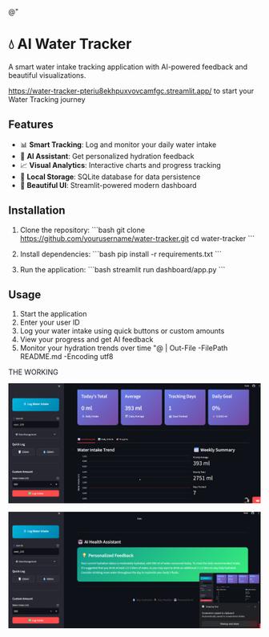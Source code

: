 @"
# 💧 AI Water Tracker

A smart water intake tracking application with AI-powered feedback and beautiful visualizations.


https://water-tracker-pteriu8ekhpuxvovcamfgc.streamlit.app/  to start your Water Tracking journey

## Features

- 📊 **Smart Tracking**: Log and monitor your daily water intake
- 🤖 **AI Assistant**: Get personalized hydration feedback
- 📈 **Visual Analytics**: Interactive charts and progress tracking
- 💾 **Local Storage**: SQLite database for data persistence
- 🎨 **Beautiful UI**: Streamlit-powered modern dashboard

## Installation

1. Clone the repository:
\`\`\`bash
git clone https://github.com/yourusername/water-tracker.git
cd water-tracker
\`\`\`

2. Install dependencies:
\`\`\`bash
pip install -r requirements.txt
\`\`\`

3. Run the application:
\`\`\`bash
streamlit run dashboard/app.py
\`\`\`

## Usage

1. Start the application
2. Enter your user ID
3. Log your water intake using quick buttons or custom amounts
4. View your progress and get AI feedback
5. Monitor your hydration trends over time
"@ | Out-File -FilePath README.md -Encoding utf8

THE WORKING

![Research Configuration](image1.png)

![Research Configuration](image2.png)
